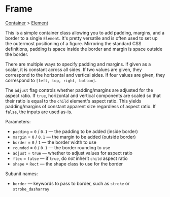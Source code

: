 # Frame

[Container](/docs/container) > [Element](/docs/element)

This is a simple container class allowing you to add padding, margins, and a border to a single `Element`. It's pretty versatile and is often used to set up the outermost positioning of a figure. Mirroring the standard CSS definitions, padding is space inside the border and margin is space outside the border.

There are multiple ways to specify padding and margins. If given as a scalar, it is constant across all sides. If two values are given, they correspond to the horizontal and vertical sides. If four values are given, they correspond to `[left, top, right, bottom]`.

The `adjust` flag controls whether padding/margins are adjusted for the aspect ratio. If `true`, horizontal and vertical components are scaled so that their ratio is equal to the `child` element's aspect ratio. This yields padding/margins of constant apparent size regardless of aspect ratio. If `false`, the inputs are used as-is.

Parameters:
- `padding` = `0` / `0.1` — the padding to be added (inside border)
- `margin` = `0` / `0.1` — the margin to be added (outside border)
- `border` = `0` / `1` — the border width to use
- `rounded` = `0` / `0.1` — the border rounding to use
- `adjust` = `true` — whether to adjust values for aspect ratio
- `flex` = `false` — if `true`, do *not* inherit `child` aspect ratio
- `shape` = `Rect` — the shape class to use for the border

Subunit names:
- `border` — keywords to pass to border, such as `stroke` or `stroke_dasharray`
